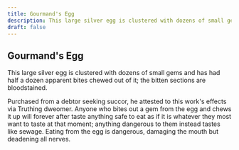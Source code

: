 ```yaml
---
title: Gourmand's Egg
description: This large silver egg is clustered with dozens of small gems and has had half a dozen apparent...
draft: false
---
```


## Gourmand's Egg

This large silver egg is clustered with dozens of small gems and has had half a dozen apparent
bites chewed out of it; the bitten sections are bloodstained.

Purchased from a debtor seeking succor, he attested to this work's effects via Truthing dweomer.
Anyone who bites out a gem from the egg and chews it up will forever after taste anything safe
to eat as if it is whatever they most want to taste at that moment; anything dangerous to them
instead tastes like sewage. Eating from the egg is dangerous, damaging the mouth but deadening
all nerves.
